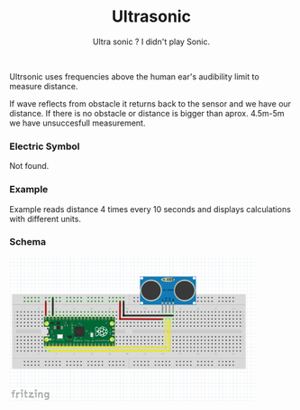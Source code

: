 <div align="center">
  <h1> Ultrasonic </h1>
  <p> Ultra sonic ? I didn't play Sonic.</p>
</div>  
<br/>

Ultrsonic uses frequencies above the human ear's audibility limit to measure distance.

If wave reflects from obstacle it returns back to the sensor and we have our distance. If there is no obstacle or distance 
is bigger than aprox. 4.5m-5m we have unsuccesfull measurement.

### Electric Symbol

Not found.

### Example 

Example reads distance 4 times every 10 seconds and displays calculations with different units.

### Schema
<img src="https://github.com/psp515/MicroPico/blob/LibFixes/images/ultrasonic/ultrasonic_schema.png" alt="symbol" height=256/>

